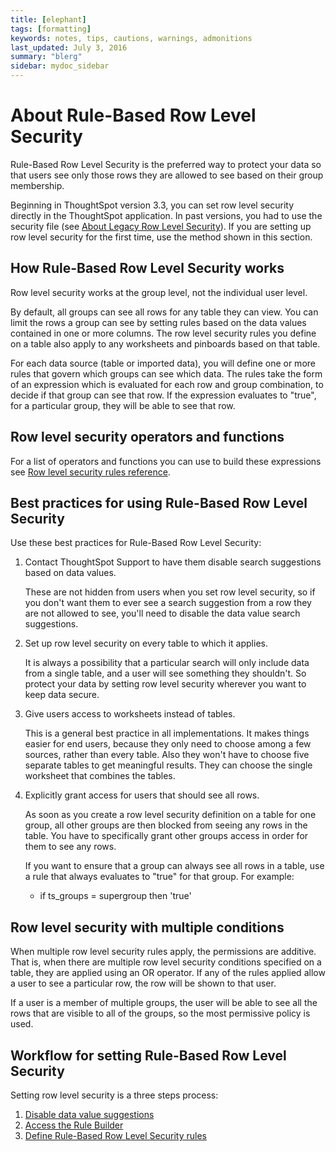 ```yaml
---
title: [elephant]
tags: [formatting]
keywords: notes, tips, cautions, warnings, admonitions
last_updated: July 3, 2016
summary: "blerg"
sidebar: mydoc_sidebar
---
```

# About Rule-Based Row Level Security

 Rule-Based Row Level Security is the preferred way to protect your data so that users see only those rows they are allowed to see based on their group membership.

Beginning in ThoughtSpot version 3.3, you can set row level security directly in the ThoughtSpot application. In past versions, you had to use the security file \(see [About Legacy Row Level Security](about_legacy_row_security.html#)\). If you are setting up row level security for the first time, use the method shown in this section.

## How Rule-Based Row Level Security works

Row level security works at the group level, not the individual user level.

By default, all groups can see all rows for any table they can view. You can limit the rows a group can see by setting rules based on the data values contained in one or more columns. The row level security rules you define on a table also apply to any worksheets and pinboards based on that table.

For each data source \(table or imported data\), you will define one or more rules that govern which groups can see which data. The rules take the form of an expression which is evaluated for each row and group combination, to decide if that group can see that row. If the expression evaluates to "true", for a particular group, they will be able to see that row.

## Row level security operators and functions

For a list of operators and functions you can use to build these expressions see [Row level security rules reference](../reference/rls_rule_builder_reference.html#).

## Best practices for using Rule-Based Row Level Security

Use these best practices for Rule-Based Row Level Security:

1.  Contact ThoughtSpot Support to have them disable search suggestions based on data values.

    These are not hidden from users when you set row level security, so if you don't want them to ever see a search suggestion from a row they are not allowed to see, you'll need to disable the data value search suggestions.

2.  Set up row level security on every table to which it applies.

    It is always a possibility that a particular search will only include data from a single table, and a user will see something they shouldn't. So protect your data by setting row level security wherever you want to keep data secure.

3.  Give users access to worksheets instead of tables.

    This is a general best practice in all implementations. It makes things easier for end users, because they only need to choose among a few sources, rather than every table. Also they won't have to choose five separate tables to get meaningful results. They can choose the single worksheet that combines the tables.

4.  Explicitly grant access for users that should see all rows.

    As soon as you create a row level security definition on a table for one group, all other groups are then blocked from seeing any rows in the table. You have to specifically grant other groups access in order for them to see any rows.

    If you want to ensure that a group can always see all rows in a table, use a rule that always evaluates to "true" for that group. For example:

    -   if ts\_groups = supergroup then 'true'

## Row level security with multiple conditions

When multiple row level security rules apply, the permissions are additive. That is, when there are multiple row level security conditions specified on a table, they are applied using an OR operator. If any of the rules applied allow a user to see a particular row, the row will be shown to that user.

If a user is a member of multiple groups, the user will be able to see all the rows that are visible to all of the groups, so the most permissive policy is used.

## Workflow for setting Rule-Based Row Level Security

Setting row level security is a three steps process:

1.  [Disable data value suggestions](disable_suggestions.html#)
2.  [Access the Rule Builder](access_rule_builder.html#)
3.  [Define Rule-Based Row Level Security rules](define_rls_rules.html#)

